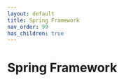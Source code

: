 ```yaml
---
layout: default
title: Spring Framework
nav_order: 99
has_children: true
---
```


# Spring Framework